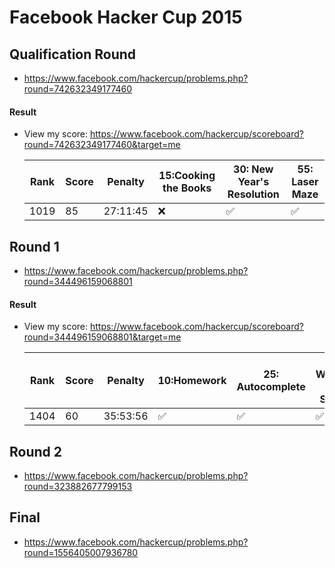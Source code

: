 Facebook Hacker Cup 2015
========================

## Qualification Round
  * https://www.facebook.com/hackercup/problems.php?round=742632349177460

#### Result
  * View my score: https://www.facebook.com/hackercup/scoreboard?round=742632349177460&target=me

    | Rank  | Score | Penalty   | 15:Cooking the Books  | 30: New Year's Resolution | 55: Laser Maze        |
    | ----- | ----- | --------- | --------------------- | ------------------------- | --------------------- |
    | 1019  | 85    | 27:11:45  | :x:                   | :white_check_mark:        | :white_check_mark:    |


## Round 1
  * https://www.facebook.com/hackercup/problems.php?round=344496159068801

#### Result
  * View my score: https://www.facebook.com/hackercup/scoreboard?round=344496159068801&target=me

    | Rank  | Score | Penalty   | 10:Homework           | 25: Autocomplete      | 25: Winning at Sports | 40: Corporate Gifting |
    | ----- | ----- | --------- | --------------------- | --------------------- | --------------------- | ----------------- |
    | 1404  | 60    | 35:53:56  | :white_check_mark:   | :white_check_mark:    | :white_check_mark:    | :x:                   |


## Round 2
  * https://www.facebook.com/hackercup/problems.php?round=323882677799153


## Final
  * https://www.facebook.com/hackercup/problems.php?round=1556405007936780
